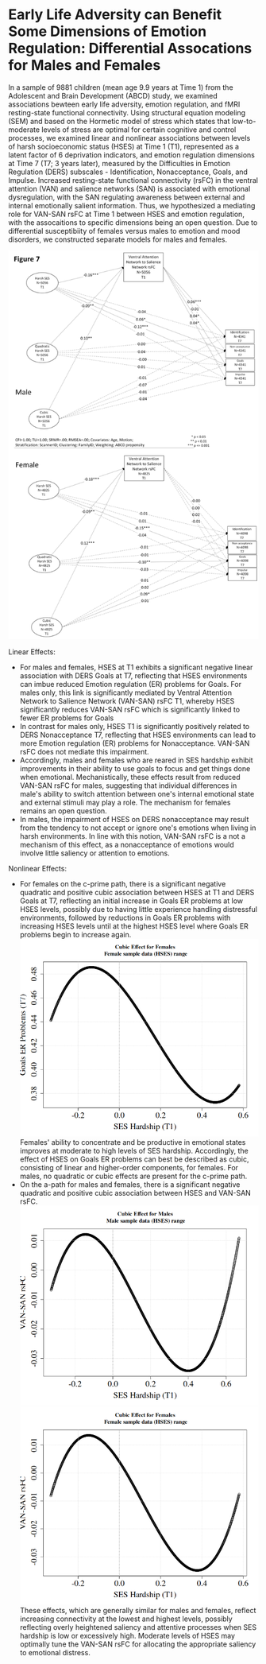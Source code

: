 # Early Life Adversity can Benefit Some Dimensions of Emotion Regulation: Differential Assocations for Males and Females

In a sample of 9881 children (mean age 9.9 years at Time 1) from the Adolescent and Brain Development (ABCD) study, we examined associations bewteen early life adversity, emotion regulation, and fMRI resting-state functional connectivity. Using structural equation modeling (SEM) and based on the Hormetic model of stress which states that low-to-moderate levels of stress are optimal for certain cognitive and control processes, we examined linear and nonlinear associations between levels of harsh socioeconomic status (HSES) at Time 1 (T1), represented as a latent factor of 6 deprivation indicators, and emotion regulation dimensions at Time 7 (T7; 3 years later), measured by the Difficulties in Emotion Regulation (DERS) subscales - Identification, Nonacceptance, Goals, and Impulse. Increased resting-state functional connectivity (rsFC) in the ventral attention (VAN) and salience networks (SAN) is associated with emotional dysregulation, with the SAN regulating awareness between external and internal emotionally salient information. Thus, we hypothesized a mediating role for VAN-SAN rsFC at Time 1 between HSES and emotion regulation, with the assocaitions to specific dimensions being an open question. Due to differential susceptibiity of females versus males to emotion and mood disorders, we constructed separate models for males and females.

![alt text](Fig1_HSES_VanSan_ER_Dims.png "Early Life Adversity can Benefit Some Dimensions of Emotion Regulation: Differential Assocations for Males and Females")

Linear Effects:
* For males and females, HSES at T1 exhibits a significant negative linear association with DERS Goals at T7, reflecting that HSES environments can imbue reduced Emotion regulation (ER) problems for Goals. For males only, this link is significantly mediated by Ventral Attention Network to Salience Network (VAN-SAN) rsFC T1, whereby HSES significantly reduces VAN-SAN rsFC which is significantly linked to fewer ER problems for Goals
* In contrast for males only, HSES T1 is significantly positively related to DERS Nonacceptance T7, reflecting that HSES environments can lead to more Emotion regulation (ER) problems for Nonacceptance. VAN-SAN rsFC does not mediate this impairment.
* Accordingly, males and females who are reared in SES hardship exhibit improvements in their ability to use goals to focus and get things done when emotional. Mechanistically, these effects result from reduced VAN-SAN rsFC for males, suggesting that individual differences in male's ability to switch attention between one's internal emotional state and external stimuli may play a role. The mechanism for females remains an open question.
* In males, the impairment of HSES on DERS nonacceptance may result from the tendency to not accept or ignore one's emotions when living in harsh environments. In line with this notion, VAN-SAN rsFC is a not a mechanism of this effect, as a nonacceptance of emotions would involve little saliency or attention to emotions.

Nonlinear Effects:
* For females on the c-prime path, there is a significant negative quadratic and positive cubic association between HSES at T1 and DERS Goals at T7, reflecting an initial increase in Goals ER problems at low HSES levels, possibly due to having little experience handling distressful environments, followed by reductions in Goals ER problems with increasing HSES levels until at the highest HSES level where Goals ER problems begin to increase again. ![alt text](Fig2_cubic_fem_HSES_Goals.png "Cubic effect of HSES on Goals for Females") Females' ability to concentrate and be productive in emotional states improves at moderate to high levels of SES hardship. Accordingly, the effect of HSES on Goals ER problems can best be described as cubic, consisting of linear and higher-order components, for females. For males, no quadratic or cubic effects are present for the c-prime path.
* On the a-path for males and females, there is a significant negative quadratic and positive cubic association between HSES and VAN-SAN rsFC. ![alt text](Fig3_cubic_male_HSES_VAN_SAN.png "Cubic effect of HSES on Goals for Females")![alt text](Fig4_cubic_fem_HSES_VAN_SAN.png "Cubic effect of HSES on Goals for Females") These effects, which are generally similar for males and females, reflect increasing connectivity at the lowest and highest levels, possibly reflecting overly heightened saliency and attentive processes when SES hardship is low or excessively high. Moderate levels of HSES may optimally tune the VAN-SAN rsFC for allocating the appropriate saliency to emotional distress.